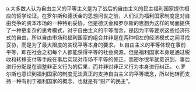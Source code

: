 a.大多数人认为自由主义的平等主义是为了战后的自由主义的民主福利国家提供相应的哲学论证。在罗尔斯和德沃金的思想问世之前，人们认为福利国家制度是对自由竞争的资本市场的一种特别妥协，但是德沃金和罗尔斯的思想为这样的局面提供了一种更复杂的思考模式，对于自由主义的平等而言，是因为平等要求这些经济形式的自由，所以自由市场和福利国家的组合并非是在两种相左的经济模式之间寻找妥协，而是为了最大限度的实现平等本身的要求。
b.自由主义的平等体现在事前平等，即在社会之初每个人都能获得平等的社会资源，但是福利国家本身是通过税收和转移支付等手段在事后实现对市场不平等的修正。而密尔很早就意识到，事后进行分配是在调整非正义行为的后果，而并非对非正义行为本身进行纠正。
c.罗尔斯也意识到福利国家的制度无法真正的支持自由主义的平等概念，所以他转而支持一种有别于福利国家的概念，也就是有“财产的民主”。
